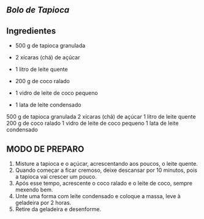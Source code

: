 ## ***Bolo de Tapioca*** ##





## Ingredientes 

- 500 g de tapioca granulada

- 2 xícaras (chá) de açúcar
- 1 litro de leite quente
- 200 g de coco ralado
- 1 vidro de leite de coco pequeno
- 1 lata de leite condensado

500 g de tapioca granulada
2 xícaras (chá) de açúcar
1 litro de leite quente
200 g de coco ralado
1 vidro de leite de coco pequeno
1 lata de leite condensado



## MODO DE PREPARO

1. Misture a tapioca e o açúcar, acrescentando aos poucos, o leite quente.
2. Quando começar a ficar cremoso, deixe descansar por 10 minutos, pois a tapioca vai crescer um pouco.
3. Após esse tempo, acrescente o coco ralado e o leite de coco, sempre mexendo bem.
4. Unte uma forma com leite condensado e coloque a massa, leve à geladeira por 2 horas.
5. Retire da geladeira e desenforme.